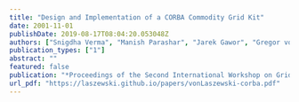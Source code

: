 ```yaml
---
title: "Design and Implementation of a CORBA Commodity Grid Kit"
date: 2001-11-01
publishDate: 2019-08-17T08:04:20.053048Z
authors: ["Snigdha Verma", "Manish Parashar", "Jarek Gawor", "Gregor von Laszewski"]
publication_types: ["1"]
abstract: ""
featured: false
publication: "*Proceedings of the Second International Workshop on Grid Computing (GRID'01)*"
url_pdf: "https://laszewski.github.io/papers/vonLaszewski-corba.pdf"
---
```


